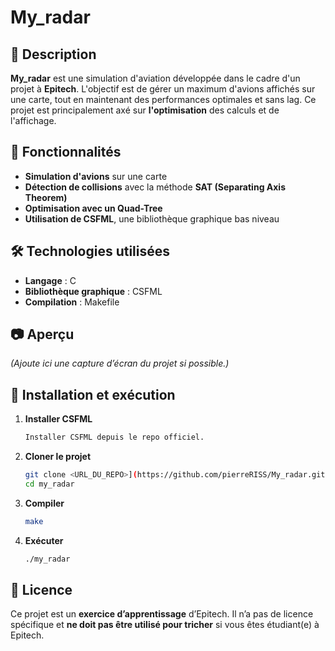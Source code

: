 # My_radar  

## 📌 Description  
**My_radar** est une simulation d'aviation développée dans le cadre d'un projet à **Epitech**. L'objectif est de gérer un maximum d'avions affichés sur une carte, tout en maintenant des performances optimales et sans lag. Ce projet est principalement axé sur **l'optimisation** des calculs et de l'affichage.

## 🔧 Fonctionnalités  
- **Simulation d'avions** sur une carte  
- **Détection de collisions** avec la méthode **SAT (Separating Axis Theorem)**  
- **Optimisation avec un Quad-Tree**  
- **Utilisation de CSFML**, une bibliothèque graphique bas niveau  

## 🛠️ Technologies utilisées  
- **Langage** : C  
- **Bibliothèque graphique** : CSFML  
- **Compilation** : Makefile

## 📷 Aperçu  
*(Ajoute ici une capture d’écran du projet si possible.)*  

## 🚀 Installation et exécution  
1. **Installer CSFML**  
   ```sh
   Installer CSFML depuis le repo officiel.
   ```
2. **Cloner le projet**  
   ```sh
   git clone <URL_DU_REPO>](https://github.com/pierreRISS/My_radar.git
   cd my_radar
   ```
3. **Compiler**  
   ```sh
   make
   ```
4. **Exécuter**  
   ```sh
   ./my_radar
   ```  

## 📄 Licence  
Ce projet est un **exercice d’apprentissage** d’Epitech. Il n’a pas de licence spécifique et **ne doit pas être utilisé pour tricher** si vous êtes étudiant(e) à Epitech.  
